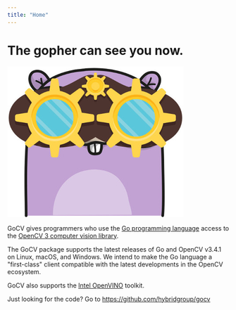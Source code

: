 ```yaml
---
title: "Home"
---
```

# The gopher can see you now.

[![GoCV](images/gocvlogo.jpg)](https://gocv.io/)

GoCV gives programmers who use the [Go programming language](https://golang.org/) access to the [OpenCV 3 computer vision library](http://opencv.org/).

The GoCV package supports the latest releases of Go and OpenCV v3.4.1 on Linux, macOS, and Windows. We intend to make the Go language a "first-class" client compatible with the latest developments in the OpenCV ecosystem.

GoCV also supports the [Intel OpenVINO](https://software.intel.com/en-us/openvino-toolkit) toolkit.

Just looking for the code? Go to https://github.com/hybridgroup/gocv
